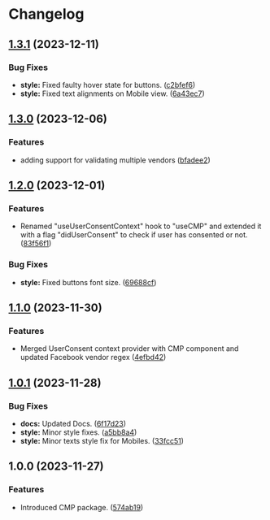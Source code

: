 # Changelog

## [1.3.1](https://github.com/gotamedia/cmp/compare/v1.3.0...v1.3.1) (2023-12-11)


### Bug Fixes

* **style:** Fixed faulty hover state for buttons. ([c2bfef6](https://github.com/gotamedia/cmp/commit/c2bfef68c5edd3bfb8bd93e1d5340b035dcaf984))
* **style:** Fixed text alignments on Mobile view. ([6a43ec7](https://github.com/gotamedia/cmp/commit/6a43ec75f9600797233c5c3a69c682293533c933))

## [1.3.0](https://github.com/gotamedia/cmp/compare/v1.2.0...v1.3.0) (2023-12-06)


### Features

* adding support for validating multiple vendors ([bfadee2](https://github.com/gotamedia/cmp/commit/bfadee2716877701b1873bc137e648c9addd325d))

## [1.2.0](https://github.com/gotamedia/cmp/compare/v1.1.0...v1.2.0) (2023-12-01)


### Features

* Renamed "useUserConsentContext" hook to "useCMP" and extended it with a flag "didUserConsent" to check if user has consented or not. ([83f56f1](https://github.com/gotamedia/cmp/commit/83f56f12e3a97b76dc9f1e5231998de0058ee6cd))


### Bug Fixes

* **style:** Fixed buttons font size. ([69688cf](https://github.com/gotamedia/cmp/commit/69688cf66f40a20cbaa2cfb8d3b0b2a3934855f7))

## [1.1.0](https://github.com/gotamedia/cmp/compare/v1.0.1...v1.1.0) (2023-11-30)


### Features

* Merged UserConsent context provider with CMP component and updated Facebook vendor regex ([4efbd42](https://github.com/gotamedia/cmp/commit/4efbd429838cd6f981767bb8725b204c93b7a873))

## [1.0.1](https://github.com/gotamedia/cmp/compare/v1.0.0...v1.0.1) (2023-11-28)


### Bug Fixes

* **docs:** Updated Docs. ([6f17d23](https://github.com/gotamedia/cmp/commit/6f17d2309833de50fb5c31de4105444cafeffc1d))
* **style:** Minor style fixes. ([a5bb8a4](https://github.com/gotamedia/cmp/commit/a5bb8a41535b58342fe6e0e4b6387fd0fa91abc6))
* **style:** Minor texts style fix for Mobiles. ([33fcc51](https://github.com/gotamedia/cmp/commit/33fcc51a39901b3a42368da0d9bbbdbbe6f56101))

## 1.0.0 (2023-11-27)


### Features

* Introduced CMP package. ([574ab19](https://github.com/gotamedia/cmp/commit/574ab19e07b1eafb7309b715fa6126f686196306))
